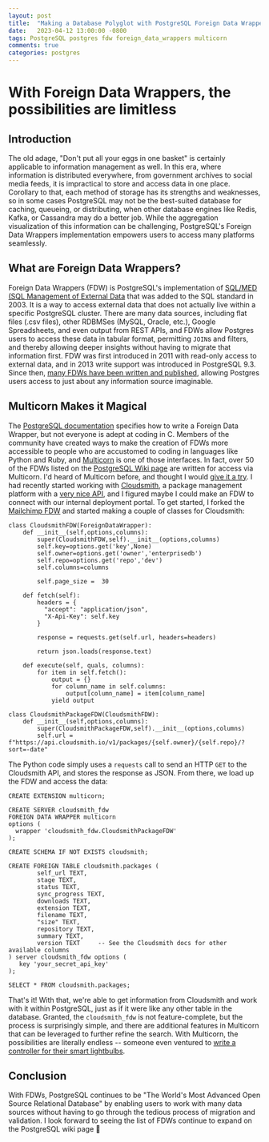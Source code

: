 ```yaml
---
layout: post
title:  "Making a Database Polyglot with PostgreSQL Foreign Data Wrappers"
date:   2023-04-12 13:00:00 -0800
tags: PostgreSQL postgres fdw foreign_data_wrappers multicorn
comments: true
categories: postgres
---
```


# With Foreign Data Wrappers, the possibilities are limitless

## Introduction
The old adage, "Don't put all your eggs in one basket" is certainly applicable to information management as well.  In this era, where information is distributed everywhere, from government archives to social media feeds, it is impractical to store and access data in one place.  Corollary to that, each method of storage has its strengths and weaknesses, so in some cases PostgreSQL may not be the best-suited database for caching, queueing, or distributing, when other database engines like Redis, Kafka, or Cassandra may do a better job.  While the aggregation visualization of this information can be challenging, PostgreSQL's Foreign Data Wrappers implementation empowers users to access many platforms seamlessly.

## What are Foreign Data Wrappers?
Foreign Data Wrappers (FDW) is PostgreSQL's implementation of [SQL/MED (SQL Management of External Data](https://wiki.postgresql.org/wiki/SQL/MED) that was added to the SQL standard in 2003.  It is a way to access external data that does not actually live within a specific PostgreSQL cluster.  There are many data sources, including flat files (.csv files), other RDBMSes (MySQL, Oracle, etc.), Google Spreadsheets, and even output from REST APIs, and FDWs allow Postgres users to access these data in tabular format, permitting `JOIN`s and filters, and thereby allowing deeper insights without having to migrate that information first.  FDW was first introduced in 2011 with read-only access to external data, and in 2013 write support was introduced in PostgreSQL 9.3.  Since then, [many FDWs have been written and published](https://wiki.postgresql.org/wiki/Foreign_data_wrappers), allowing Postgres users access to just about any information source imaginable.

## Multicorn Makes it Magical
The [PostgreSQL documentation](https://www.postgresql.org/docs/current/fdwhandler.html) specifies how to write a Foreign Data Wrapper, but not everyone is adept at coding in C.  Members of the community have created ways to make the creation of FDWs more accessible to people who are accustomed to coding in languages like Python and Ruby, and [Multicorn](https://multicorn.org/) is one of those interfaces.  In fact, over 50 of the FDWs listed on the [PostgreSQL Wiki page](https://wiki.postgresql.org/wiki/Foreign_data_wrappers) are written for access via Multicorn.  I'd heard of Multicorn before, and thought I would [give it a try](https://github.com/richyen/cloudsmith_fdw).  I had recently started working with [Cloudsmith](https://cloudsmith.com/), a package management platform with a [very nice API](https://help.cloudsmith.io/reference/introduction), and I figured maybe I could make an FDW to connect with our internal deployment portal.  To get started, I forked the [Mailchimp FDW](https://github.com/daamien/mailchimp_fdw) and started making a couple of classes for Cloudsmith:

```
class CloudsmithFDW(ForeignDataWrapper):
    def __init__(self,options,columns):
        super(CloudsmithFDW,self).__init__(options,columns)
        self.key=options.get('key',None)
        self.owner=options.get('owner','enterprisedb')
        self.repo=options.get('repo','dev')
        self.columns=columns

        self.page_size =  30

    def fetch(self):
        headers = {
          "accept": "application/json",
          "X-Api-Key": self.key
        }

        response = requests.get(self.url, headers=headers)

        return json.loads(response.text)

    def execute(self, quals, columns):
        for item in self.fetch():
            output = {}
            for column_name in self.columns:
                output[column_name] = item[column_name]
            yield output

class CloudsmithPackageFDW(CloudsmithFDW):
    def __init__(self,options,columns):
        super(CloudsmithPackageFDW,self).__init__(options,columns)
        self.url = f"https://api.cloudsmith.io/v1/packages/{self.owner}/{self.repo}/?sort=-date"
```

The Python code simply uses a `requests` call to send an HTTP `GET` to the Cloudsmith API, and stores the response as JSON.  From there, we load up the FDW and access the data:

```
CREATE EXTENSION multicorn;

CREATE SERVER cloudsmith_fdw 
FOREIGN DATA WRAPPER multicorn
options (
  wrapper 'cloudsmith_fdw.CloudsmithPackageFDW'
);

CREATE SCHEMA IF NOT EXISTS cloudsmith;

CREATE FOREIGN TABLE cloudsmith.packages (
        self_url TEXT,
        stage TEXT,
        status TEXT,
        sync_progress TEXT,
        downloads TEXT,
        extension TEXT,
        filename TEXT,
        "size" TEXT,
        repository TEXT,
        summary TEXT,
        version TEXT     -- See the Cloudsmith docs for other available columns
) server cloudsmith_fdw options (
   key 'your_secret_api_key'
);

SELECT * FROM cloudsmith.packages;
```

That's it!  With that, we're able to get information from Cloudsmith and work with it within PostgreSQL, just as if it were like any other table in the database.  Granted, the `cloudsmith_fdw` is not feature-complete, but the process is surprisingly simple, and there are additional features in Multicorn that can be leveraged to further refine the search.  With Multicorn, the possibilities are literally endless -- someone even ventured to [write a controller for their smart lightbulbs](https://github.com/rotten/hue-multicorn-postgresql-fdw).

## Conclusion
With FDWs, PostgreSQL continues to be "The World's Most Advanced Open Source Relational Database" by enabling users to work with many data sources without having to go through the tedious process of migration and validation.  I look forward to seeing the list of FDWs continue to expand on the PostgreSQL wiki page :raised_hands:
